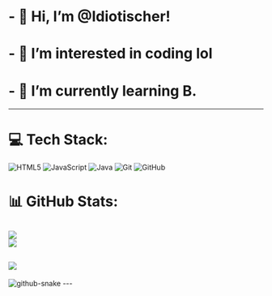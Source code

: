 # - 👋 Hi, I’m @Idiotischer!
# - 👀 I’m interested in coding lol
# - 🌱 I’m currently learning **B**.

---
# 💻 Tech Stack:
![HTML5](https://img.shields.io/badge/html5-%23E34F26.svg?style=flat&logo=html5&logoColor=white) ![JavaScript](https://img.shields.io/badge/javascript-%23323330.svg?style=flat&logo=javascript&logoColor=%23F7DF1E) ![Java](https://img.shields.io/badge/java-%23ED8B00.svg?style=flat&logo=openjdk&logoColor=white
) ![Git](https://img.shields.io/badge/git-%23F05033.svg?style=flat&logo=git&logoColor=white)  ![GitHub](https://img.shields.io/badge/github-%23121011.svg?style=flat&logo=github&logoColor=white)
# 📊 GitHub Stats:
![](https://github-readme-stats.vercel.app/api?username=Idiotischer&theme=dark&hide_border=false&include_all_commits=true&count_private=true)<br/>
![](https://github-readme-stats.vercel.app/api/top-langs/?username=Idiotischer&theme=dark&hide_border=false&include_all_commits=false&count_private=true&layout=compact)
---
[![](https://visitcount.itsvg.in/api?id=Idiotischer&icon=0&color=0)](https://visitcount.itsvg.in)
---
<picture>
  <source media="(prefers-color-scheme: dark)" srcset="https://raw.githubusercontent.com/Idiotischer/Idiotischer/output/github-snake-dark.svg" />
  <source media="(prefers-color-scheme: light)" srcset="https://raw.githubusercontent.com/Idiotischer/Idiotischer/output/github-snake.svg" />
  <img alt="github-snake" src="https://raw.githubusercontent.com/Idiotischer/Idiotischer/output/github-snake.svg" />
</picture>
---
